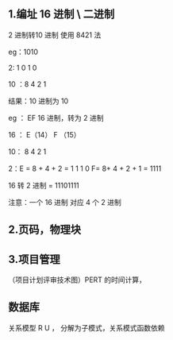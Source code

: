 ## 1.编址   16 进制 \ 二进制

2 进制转10 进制 使用 8421 法

eg：1010

2:  1   0   1   0 

10 ：8  4		2	1

结果：10 进制为 10

eg  ： EF 16 进制，转为 2 进制

16 ： E（14）   F （15）

10：   8	4	2	1

2：E = 8 + 4 + 2  = 1 1 1 0						F= 8+ 4 + 2 + 1  = 1111

16 转 2 进制 = 11101111

注意：一个 16 进制 对应 4 个 2 进制

## 2.页码，物理块



## 3.项目管理

（项目计划评审技术图）PERT 的时间计算，

##  数据库

关系模型 R U ， 分解为子模式，关系模式函数依赖
